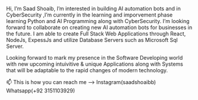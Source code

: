 Hi, I’m Saad Shoaib, I’m interested in building AI automation bots and in CyberSecurity ,I’m currently in the learning and imporvement phase learning Python and AI Programming along with CyberSecurity.
I’m looking forward to collaborate on creating new AI automation bots for businesses in the future.
I am able to create Full Stack Web Applications through React, NodeJs, ExpessJs and utilize Database Servers such as Microsoft Sql Server.

Looking forward to mark my presence in the Software Developing world with new upcoming intuivitive & unique Applications along with Systems that will be adaptable to the rapid changes of modern technology.

📫 This is how you can reach me --> Instagram(saadshoaibb)
                                     Whatsapp(+92 3151103929)

